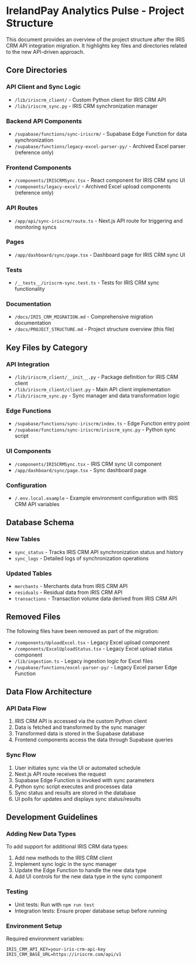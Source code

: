 # IrelandPay Analytics Pulse - Project Structure

This document provides an overview of the project structure after the IRIS CRM API integration migration. It highlights key files and directories related to the new API-driven approach.

## Core Directories

### API Client and Sync Logic
- `/lib/iriscrm_client/` - Custom Python client for IRIS CRM API
- `/lib/iriscrm_sync.py` - IRIS CRM synchronization manager

### Backend API Components
- `/supabase/functions/sync-iriscrm/` - Supabase Edge Function for data synchronization
- `/supabase/functions/legacy-excel-parser-py/` - Archived Excel parser (reference only)

### Frontend Components
- `/components/IRISCRMSync.tsx` - React component for IRIS CRM sync UI
- `/components/legacy-excel/` - Archived Excel upload components (reference only)

### API Routes
- `/app/api/sync-iriscrm/route.ts` - Next.js API route for triggering and monitoring syncs

### Pages
- `/app/dashboard/sync/page.tsx` - Dashboard page for IRIS CRM sync UI

### Tests
- `/__tests__/iriscrm-sync.test.ts` - Tests for IRIS CRM sync functionality

### Documentation
- `/docs/IRIS_CRM_MIGRATION.md` - Comprehensive migration documentation
- `/docs/PROJECT_STRUCTURE.md` - Project structure overview (this file)

## Key Files by Category

### API Integration
- `/lib/iriscrm_client/__init__.py` - Package definition for IRIS CRM client
- `/lib/iriscrm_client/client.py` - Main API client implementation
- `/lib/iriscrm_sync.py` - Sync manager and data transformation logic

### Edge Functions
- `/supabase/functions/sync-iriscrm/index.ts` - Edge Function entry point
- `/supabase/functions/sync-iriscrm/iriscrm_sync.py` - Python sync script

### UI Components
- `/components/IRISCRMSync.tsx` - IRIS CRM sync UI component
- `/app/dashboard/sync/page.tsx` - Sync dashboard page

### Configuration
- `/.env.local.example` - Example environment configuration with IRIS CRM API variables

## Database Schema

### New Tables
- `sync_status` - Tracks IRIS CRM API synchronization status and history
- `sync_logs` - Detailed logs of synchronization operations

### Updated Tables
- `merchants` - Merchants data from IRIS CRM API
- `residuals` - Residual data from IRIS CRM API
- `transactions` - Transaction volume data derived from IRIS CRM API

## Removed Files

The following files have been removed as part of the migration:
- `/components/UploadExcel.tsx` - Legacy Excel upload component
- `/components/ExcelUploadStatus.tsx` - Legacy Excel upload status component
- `/lib/ingestion.ts` - Legacy ingestion logic for Excel files
- `/supabase/functions/excel-parser-py/` - Legacy Excel parser Edge Function

## Data Flow Architecture

### API Data Flow
1. IRIS CRM API is accessed via the custom Python client
2. Data is fetched and transformed by the sync manager
3. Transformed data is stored in the Supabase database
4. Frontend components access the data through Supabase queries

### Sync Flow
1. User initiates sync via the UI or automated schedule
2. Next.js API route receives the request
3. Supabase Edge Function is invoked with sync parameters
4. Python sync script executes and processes data
5. Sync status and results are stored in the database
6. UI polls for updates and displays sync status/results

## Development Guidelines

### Adding New Data Types
To add support for additional IRIS CRM data types:
1. Add new methods to the IRIS CRM client
2. Implement sync logic in the sync manager
3. Update the Edge Function to handle the new data type
4. Add UI controls for the new data type in the sync component

### Testing
- Unit tests: Run with `npm run test`
- Integration tests: Ensure proper database setup before running

### Environment Setup
Required environment variables:
```
IRIS_CRM_API_KEY=your-iris-crm-api-key
IRIS_CRM_BASE_URL=https://iriscrm.com/api/v1
```
